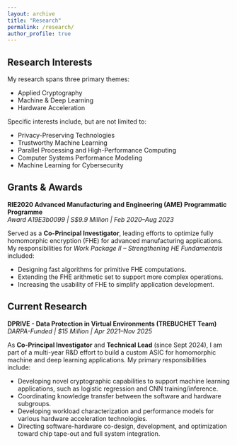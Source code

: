 ```yaml
---
layout: archive
title: "Research"
permalink: /research/
author_profile: true
---
```


## Research Interests

My research spans three primary themes:
*   Applied Cryptography
*   Machine & Deep Learning
*   Hardware Acceleration

Specific interests include, but are not limited to:
*   Privacy-Preserving Technologies
*   Trustworthy Machine Learning
*   Parallel Processing and High-Performance Computing
*   Computer Systems Performance Modeling
*   Machine Learning for Cybersecurity

## Grants & Awards

**RIE2020 Advanced Manufacturing and Engineering (AME) Programmatic Programme**  
*Award A19E3b0099 | S$9.9 Million | Feb 2020–Aug 2023*

Served as a **Co-Principal Investigator**, leading efforts to optimize fully homomorphic encryption (FHE) for advanced manufacturing applications. My responsibilities for *Work Package II – Strengthening HE Fundamentals* included:
*   Designing fast algorithms for primitive FHE computations.
*   Extending the FHE arithmetic set to support more complex operations.
*   Increasing the usability of FHE to simplify application development.

<!-- 10 peer-reviewed conference and journal articles, 2 patents, 3 software IPs, and 1 software library were generated from this project. -->

## Current Research

**DPRIVE - Data Protection in Virtual Environments (TREBUCHET Team)**  
*DARPA-Funded | $15 Million | Apr 2021–Nov 2025*

As **Co-Principal Investigator** and **Technical Lead** (since Sept 2024), I am part of a multi-year R&D effort to build a custom ASIC for homomorphic machine and deep learning applications. My primary responsibilities include:
*   Developing novel cryptographic capabilities to support machine learning applications, such as logistic regression and CNN training/inference.
*   Coordinating knowledge transfer between the software and hardware subgroups.
*   Developing workload characterization and performance models for various hardware acceleration technologies.
*   Directing software-hardware co-design, development, and optimization toward chip tape-out and full system integration.